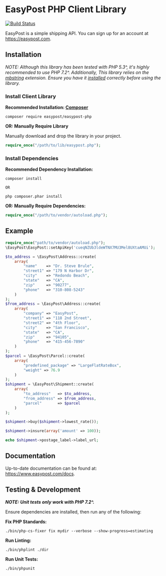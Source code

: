# EasyPost PHP Client Library

[![Build Status](https://travis-ci.org/EasyPost/easypost-php.svg?branch=master)](https://travis-ci.org/EasyPost/easypost-php)

EasyPost is a simple shipping API. You can sign up for an account at https://easypost.com.

## Installation

*NOTE: Although this library has been tested with PHP 5.3^, it's highly recommended to use PHP 7.2^. Additionally, This library relies on the [mbstring](http://php.net/manual/en/book.mbstring.php) extension. Ensure you have it [installed](http://www.php.net/manual/en/mbstring.installation.php) correctly before using the library.*

### Install Client Library

**Recommended Installation: [Composer](http://getcomposer.org/)**

```shell
composer require easypost/easypost-php
```

**OR: Manually Require Library**

Manually download and drop the library in your project.

```php
require_once("/path/to/lib/easypost.php");
```

### Install Dependencies

**Recommended Dependency Installation:**
```shell
composer install

OR

php composer.phar install
```

**OR: Manually Require Dependencies:**
```php
require_once("/path/to/vendor/autoload.php");
```

## Example

```php
require_once("path/to/vendor/autoload.php");
\EasyPost\EasyPost::setApiKey('cueqNZUb3ldeWTNX7MU3Mel8UXtaAMUi');

$to_address = \EasyPost\Address::create(
    array(
        "name"    => "Dr. Steve Brule",
        "street1" => "179 N Harbor Dr",
        "city"    => "Redondo Beach",
        "state"   => "CA",
        "zip"     => "90277",
        "phone"   => "310-808-5243"
    )
);
$from_address = \EasyPost\Address::create(
    array(
        "company" => "EasyPost",
        "street1" => "118 2nd Street",
        "street2" => "4th Floor",
        "city"    => "San Francisco",
        "state"   => "CA",
        "zip"     => "94105",
        "phone"   => "415-456-7890"
    )
);
$parcel = \EasyPost\Parcel::create(
    array(
        "predefined_package" => "LargeFlatRateBox",
        "weight" => 76.9
    )
);
$shipment = \EasyPost\Shipment::create(
    array(
        "to_address"   => $to_address,
        "from_address" => $from_address,
        "parcel"       => $parcel
    )
);

$shipment->buy($shipment->lowest_rate());

$shipment->insure(array('amount' => 100));

echo $shipment->postage_label->label_url;
```

## Documentation

Up-to-date documentation can be found at: https://www.easypost.com/docs.

## Testing & Development

***NOTE: Unit tests only work with PHP 7.2^.***

Ensure dependencies are installed, then run any of the following:

**Fix PHP Standards:**
```shell
./bin/php-cs-fixer fix mydir --verbose --show-progress=estimating     
```

**Run Linting:**
```shell
./bin/phplint ./dir
```

**Run Unit Tests:**
```shell
./bin/phpunit
```
